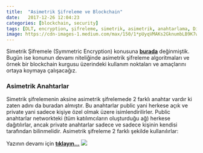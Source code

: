 ```yaml
---
title:  "Asimetrik Şifreleme ve Blockchain"
date:   2017-12-26 12:04:23
categories: [blockchain, security]
tags: [DLT, encryption, şifreleme, simetrik, asimetrik, anahtarlama, Distributed, Legder, Blockchain, Bitcoin, Block, Mehmet Cem Yücel, Mehmet, Cem, Yucel, Yücel, blockchainturk, blockchainturk.net]
image: https://cdn-images-1.medium.com/max/150/1*pUyqVMAKs2GknumbLB9K7w.jpeg
---
```


Simetrik Şifremele (Symmetric Encryption) konusuna <a style="font-weight:bold" href="https://medium.com/blockchainturk/980c1cbd7a12?utm_source=mehmetcemyucel.com&utm_medium=refferal&utm_campaign=blog" target="_blank">burada</a> değinmiştik. Bugün ise konunun devamı niteliğinde asimetrik şifreleme algoritmaları ve örnek bir blockchain kurgusu üzerindeki kullanım noktaları ve amaçlarını ortaya koymaya çalışacağız.
 ### Asimetrik Anahtarlar
Simetrik şifrelemenin aksine asimetrik şifrelemede 2 farklı anahtar vardır ki zaten adını da buradan almıştır. Bu anahtarlar public yani herkese açık ve private yani sadece kişiye özel olmak üzere isimlendirilirler. Public anahtarlar  networkteki (tüm katılımcıların oluşturduğu ağ)  herkese dağıtılırlar, ancak private anahtarlar sadece ve sadece kişinin kendisi tarafından bilinmelidir. Asimetrik şifreleme 2 farklı şekilde kullanılırlar:

Yazının devamı için 
<a style="font-weight:bold" href="https://medium.com/blockchainturk/7388cb56dc93?utm_source=mehmetcemyucel.com&utm_medium=refferal&utm_campaign=blog" target="_blank">tıklayın...</a>
![](https://cdn-images-1.medium.com/max/800/1*pUyqVMAKs2GknumbLB9K7w.jpeg)